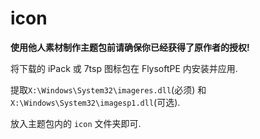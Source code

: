 # icon

**使用他人素材制作主题包前请确保你已经获得了原作者的授权!**

将下载的 iPack 或 7tsp 图标包在 FlysoftPE 内安装并应用.

提取`X:\Windows\System32\imageres.dll`(必须) 和 `X:\Windows\System32\imagesp1.dll`(可选).

放入主题包内的 `icon` 文件夹即可.

